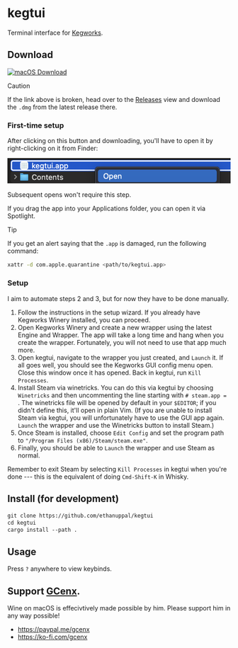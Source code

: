 # kegtui

Terminal interface for [Kegworks][kegworks].

## Download

[![macOS Download](https://img.shields.io/badge/macOS-Download-green?logo=apple&logoColor=white)](https://nightly.link/ethanuppal/kegtui/workflows/build.yaml/main/kegtui.zip)

> [!CAUTION]
> If the link above is broken, head over to the [Releases](https://github.com/ethanuppal/kegtui/releases) view and download the `.dmg` from the latest release there.

### First-time setup

After clicking on this button and downloading, you'll have to open it by right-clicking on it from Finder:

![Right click on the app and then click Open](./images/how-to-open-first-time.png)

Subsequent opens won't require this step.

If you drag the app into your Applications folder, you can open it via Spotlight.

> [!TIP]
> If you get an alert saying that the `.app` is damaged, run the following command:
> ```bash
> xattr -d com.apple.quarantine <path/to/kegtui.app>
> ```

### Setup

I aim to automate steps 2 and 3, but for now they have to be done manually.

1. Follow the instructions in the setup wizard. If you already have Kegworks Winery installed, you can proceed.
2. Open Kegworks Winery and create a new wrapper using the latest Engine and Wrapper. The app will take a long time and hang when you create the wrapper. Fortunately, you will not need to use that app much more.
3. Open kegtui, navigate to the wrapper you just created, and `Launch` it. If all goes well, you should see the Kegworks GUI config menu open. Close this window once it has opened. Back in kegtui, run `Kill Processes`.
4. Install Steam via winetricks. You can do this via kegtui by choosing `Winetricks` and then uncommenting the line starting with `# steam.app = `. The winetricks file will be opened by default in your `$EDITOR`; if you didn't define this, it'll open in plain Vim. (If you are unable to install Steam via kegtui, you will unfortunately have to use the GUI app again. `Launch` the wrapper and use the Winetricks button to install Steam.)
5. Once Steam is installed, choose `Edit Config` and set the program path to `"/Program Files (x86)/Steam/steam.exe"`.
6. Finally, you should be able to `Launch` the wrapper and use Steam as normal.

Remember to exit Steam by selecting `Kill Processes` in kegtui when you're done --- this is the equivalent of doing `Cmd-Shift-K` in Whisky.

## Install (for development)
```
git clone https://github.com/ethanuppal/kegtui
cd kegtui
cargo install --path .
```

## Usage

Press `?` anywhere to view keybinds.

## Support [GCenx](https://github.com/Gcenx).

Wine on macOS is effecivtively made possible by him.
Please support him in any way possible!

- https://paypal.me/gcenx
- https://ko-fi.com/gcenx

[kegworks]: https://github.com/Kegworks-App/Kegworks
